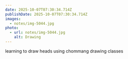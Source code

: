 ```yaml
---
date: 2025-10-07T07:30:34.714Z
publishDate: 2025-10-07T07:30:34.714Z
images:
  - notes/img-5044.jpg
photo:
  - url: notes/img-5044.jpg
    alt: Drawing
---
```


learning to draw heads using chommang drawing classes
